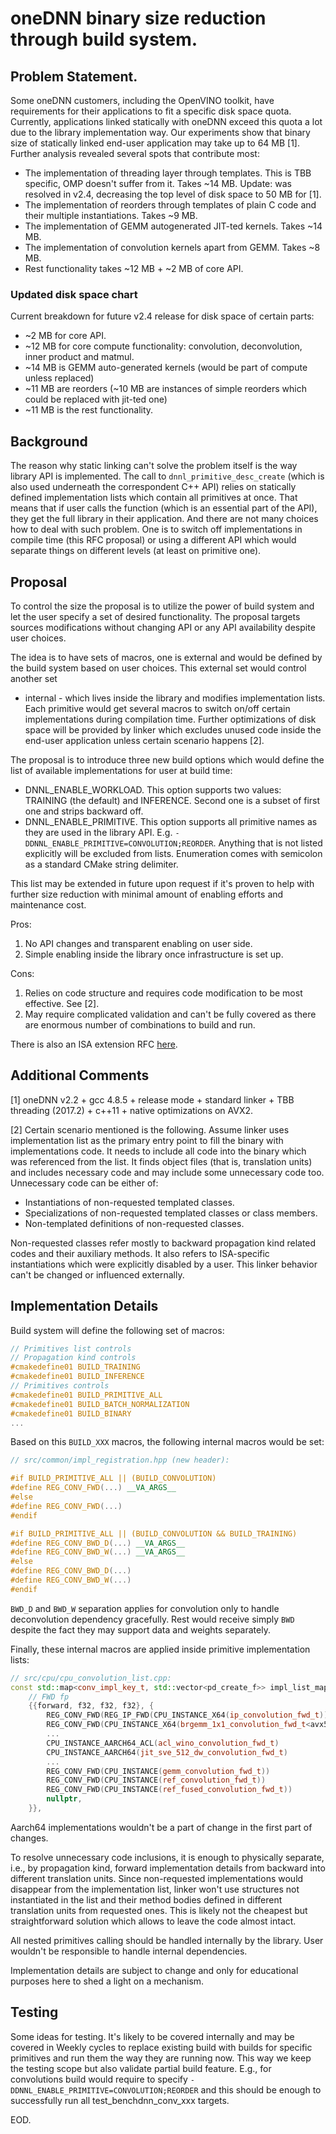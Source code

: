 # oneDNN binary size reduction through build system.

## Problem Statement.
Some oneDNN customers, including the OpenVINO toolkit, have requirements for
their applications to fit a specific disk space quota. Currently, applications
linked statically with oneDNN exceed this quota a lot due to the library
implementation way. Our experiments show that binary size of statically linked
end-user application may take up to 64 MB [1]. Further analysis revealed
several spots that contribute most:

* The implementation of threading layer through templates. This is TBB specific,
  OMP doesn't suffer from it. Takes ~14 MB. Update: was resolved in v2.4,
  decreasing the top level of disk space to 50 MB for [1].
* The implementation of reorders through templates of plain C code and their
  multiple instantiations. Takes ~9 MB.
* The implementation of GEMM autogenerated JIT-ted kernels. Takes ~14 MB.
* The implementation of convolution kernels apart from GEMM. Takes ~8 MB.
* Rest functionality takes ~12 MB + ~2 MB of core API.

### Updated disk space chart
Current breakdown for future v2.4 release for disk space of certain parts:

* ~2 MB for core API.
* ~12 MB for core compute functionality: convolution, deconvolution, inner
  product and matmul.
* ~14 MB is GEMM auto-generated kernels (would be part of compute unless
  replaced)
* ~11 MB are reorders (~10 MB are instances of simple reorders which could be
  replaced with jit-ted one)
* ~11 MB is the rest functionality.

## Background
The reason why static linking can't solve the problem itself is the way library
API is implemented. The call to `dnnl_primitive_desc_create` (which is also used
underneath the correspondent C++ API) relies on statically defined
implementation lists which contain all primitives at once. That means that if
user calls the function (which is an essential part of the API), they get the
full library in their application. And there are not many choices how to deal
with such problem. One is to switch off implementations in compile time (this
RFC proposal) or using a different API which would separate things on different
levels (at least on primitive one).

## Proposal
To control the size the proposal is to utilize the power of build system and
let the user specify a set of desired functionality. The proposal targets
sources modifications without changing API or any API availability despite
user choices.

The idea is to have sets of macros, one is external and would be defined by the
build system based on user choices. This external set would control another set
- internal - which lives inside the library and modifies implementation lists.
Each primitive would get several macros to switch on/off certain implementations
during compilation time. Further optimizations of disk space will be provided by
linker which excludes unused code inside the end-user application unless certain
scenario happens [2].

The proposal is to introduce three new build options which would define the list
of available implementations for user at build time:
* DNNL_ENABLE_WORKLOAD. This option supports two values: TRAINING (the default)
  and INFERENCE. Second one is a subset of first one and strips backward off.
* DNNL_ENABLE_PRIMITIVE. This option supports all primitive names as they are
  used in the library API. E.g. `-DDNNL_ENABLE_PRIMITIVE=CONVOLUTION;REORDER`.
  Anything that is not listed explicitly will be excluded from lists.
  Enumeration comes with semicolon as a standard CMake string delimiter.

This list may be extended in future upon request if it's proven to help with
further size reduction with minimal amount of enabling efforts and maintenance
cost.

Pros:
1. No API changes and transparent enabling on user side.
2. Simple enabling inside the library once infrastructure is set up.

Cons:
1. Relies on code structure and requires code modification to be most effective.
   See [2].
2. May require complicated validation and can't be fully covered as there are
   enormous number of combinations to build and run.

There is also an ISA extension RFC [here](ISA_extension.md).

## Additional Comments
[1] oneDNN v2.2 + gcc 4.8.5 + release mode + standard linker +
    TBB threading (2017.2) + c++11 + native optimizations on AVX2.

[2] Certain scenario mentioned is the following. Assume linker uses
implementation list as the primary entry point to fill the binary with
implementations code. It needs to include all code into the binary which was
referenced from the list. It finds object files (that is, translation units) and
includes necessary code and may include some unnecessary code too. Unnecessary
code can be either of:
* Instantiations of non-requested templated classes.
* Specializations of non-requested templated classes or class members.
* Non-templated definitions of non-requested classes.

Non-requested classes refer mostly to backward propagation kind related codes
and their auxiliary methods. It also refers to ISA-specific instantiations
which were explicitly disabled by a user. This linker behavior can't be changed
or influenced externally.

## Implementation Details

Build system will define the following set of macros:

```cpp
// Primitives list controls
// Propagation kind controls
#cmakedefine01 BUILD_TRAINING
#cmakedefine01 BUILD_INFERENCE
// Primitives controls
#cmakedefine01 BUILD_PRIMITIVE_ALL
#cmakedefine01 BUILD_BATCH_NORMALIZATION
#cmakedefine01 BUILD_BINARY
...
```

Based on this `BUILD_XXX` macros, the following internal macros would be set:

```cpp
// src/common/impl_registration.hpp (new header):

#if BUILD_PRIMITIVE_ALL || (BUILD_CONVOLUTION)
#define REG_CONV_FWD(...) __VA_ARGS__
#else
#define REG_CONV_FWD(...)
#endif

#if BUILD_PRIMITIVE_ALL || (BUILD_CONVOLUTION && BUILD_TRAINING)
#define REG_CONV_BWD_D(...) __VA_ARGS__
#define REG_CONV_BWD_W(...) __VA_ARGS__
#else
#define REG_CONV_BWD_D(...)
#define REG_CONV_BWD_W(...)
#endif
```

`BWD_D` and `BWD_W` separation applies for convolution only to handle
deconvolution dependency gracefully. Rest would receive simply `BWD` despite the
fact they may support data and weights separately.

Finally, these internal macros are applied inside primitive implementation
lists:

```cpp
// src/cpu/cpu_convolution_list.cpp:
const std::map<conv_impl_key_t, std::vector<pd_create_f>> impl_list_map {
    // FWD fp
    {{forward, f32, f32, f32}, {
        REG_CONV_FWD(REG_IP_FWD(CPU_INSTANCE_X64(ip_convolution_fwd_t)))
        REG_CONV_FWD(CPU_INSTANCE_X64(brgemm_1x1_convolution_fwd_t<avx512_core>))
        ...
        CPU_INSTANCE_AARCH64_ACL(acl_wino_convolution_fwd_t)
        CPU_INSTANCE_AARCH64(jit_sve_512_dw_convolution_fwd_t)
        ...
        REG_CONV_FWD(CPU_INSTANCE(gemm_convolution_fwd_t))
        REG_CONV_FWD(CPU_INSTANCE(ref_convolution_fwd_t))
        REG_CONV_FWD(CPU_INSTANCE(ref_fused_convolution_fwd_t))
        nullptr,
    }},
```

Aarch64 implementations wouldn't be a part of change in the first part of
changes.

To resolve unnecessary code inclusions, it is enough to physically separate,
i.e., by propagation kind, forward implementation details from backward into
different translation units. Since non-requested implementations would disappear
from the implementation list, linker won't use structures not instantiated in
the list and their method bodies defined in different translation units from
requested ones. This is likely not the cheapest but straightforward solution
which allows to leave the code almost intact.

All nested primitives calling should be handled internally by the library. User
wouldn't be responsible to handle internal dependencies.

Implementation details are subject to change and only for educational purposes
here to shed a light on a mechanism.

## Testing
Some ideas for testing. It's likely to be covered internally and may be covered
in Weekly cycles to replace existing build with builds for specific primitives
and run them the way they are running now. This way we keep the testing scope
but also validate partial build feature. E.g., for convolutions build would
require to specify `-DDNNL_ENABLE_PRIMITIVE=CONVOLUTION;REORDER` and this should
be enough to successfully run all test_benchdnn_conv_xxx targets.

EOD.
